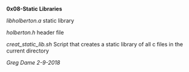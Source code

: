 **0x08-Static Libraries**

*libholberton.a*
static library

*holberton.h*
header file

*creat_static_lib.sh*
Script that creates a static library of all c files in the current directory

*Greg Dame 2-9-2018*